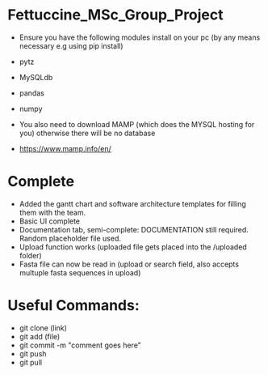 # Fettuccine_MSc_Group_Project
- Ensure you have the following modules install on your pc (by any means necessary e.g using pip install)
- pytz
- MySQLdb
- pandas
- numpy

- You also need to download MAMP (which does the MYSQL hosting for you) otherwise there will be no database
- https://www.mamp.info/en/

# Complete
- Added the gantt chart and software architecture templates for filling them with the team.
- Basic UI complete
- Documentation tab, semi-complete: DOCUMENTATION still required. Random placeholder file used.
- Upload function works (uploaded file gets placed into the /uploaded folder)
- Fasta file can now be read in (upload or search field, also accepts multuple fasta sequences in upload)





# Useful Commands: 
- git clone (link)
- git add (file)
- git commit -m "comment goes here"
- git push
- git pull
